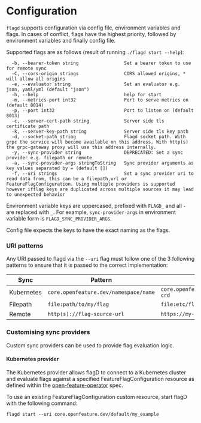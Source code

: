 # Configuration

`flagd` supports configuration via config file, environment variables and flags. In cases of conflict, flags have the
highest priority, followed by environment variables and finally config file.

Supported flags are as follows (result of running `./flagd start --help`):

```
  -b, --bearer-token string                 Set a bearer token to use for remote sync
  -C, --cors-origin strings                 CORS allowed origins, * will allow all origins
  -e, --evaluator string                    Set an evaluator e.g. json, yaml/yml (default "json")
  -h, --help                                help for start
  -m, --metrics-port int32                  Port to serve metrics on (default 8014)
  -p, --port int32                          Port to listen on (default 8013)
  -c, --server-cert-path string             Server side tls certificate path
  -k, --server-key-path string              Server side tls key path
  -d, --socket-path string                  Flagd socket path. With grpc the service will become available on this address. With http(s) the grpc-gateway proxy will use this address internally.
  -y, --sync-provider string                DEPRECATED: Set a sync provider e.g. filepath or remote
  -a, --sync-provider-args stringToString   Sync provider arguments as key values separated by = (default [])
  -f, --uri strings                         Set a sync provider uri to read data from, this can be a filepath,url or FeatureFlagConfiguration. Using multiple providers is supported however ifflag keys are duplicated across multiple sources it may lead to unexpected behavior
```

Environment variable keys are uppercased, prefixed with `FLAGD_` and all `-` are replaced with `_`. For example,
`sync-provider-args` in environment variable form is `FLAGD_SYNC_PROVIDER_ARGS`.

Config file expects the keys to have the exact naming as the flags.

### URI patterns

Any URI passed to flagd via the `--uri` flag must follow one of the 3 following patterns to ensure that it is passed to the correct implementation: 

| Sync      | Pattern | Example |
| ----------- | ----------- | ----------- |
| Kubernetes      | `core.openfeature.dev/namespace/name`       | `core.openfeature.dev/default/my-crd`       |
| Filepath   | `file:path/to/my/flag`        | `file:etc/flagd/my-flags.json`       |
| Remote   | `http(s)://flag-source-url`        | `https://my-flags.com/flags`       |



### Customising sync providers

Custom sync providers can be used to provide flag evaluation logic.

#### Kubernetes provider 

The Kubernetes provider allows flagD to connect to a Kubernetes cluster and evaluate flags against a specified FeatureFlagConfiguration resource as defined within the [open-feature-operator](https://github.com/open-feature/open-feature-operator/blob/main/apis/core/v1alpha1/featureflagconfiguration_types.go) spec.

To use an existing FeatureFlagConfiguration custom resource, start flagD with the following command:

```shell
flagd start --uri core.openfeature.dev/default/my_example
```